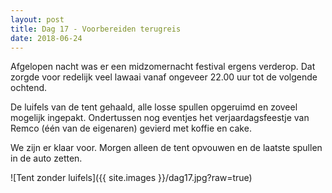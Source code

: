 ```yaml
---
layout: post
title: Dag 17 - Voorbereiden terugreis
date: 2018-06-24
---
```

Afgelopen nacht was er een midzomernacht festival ergens verderop. Dat zorgde voor redelijk veel lawaai vanaf ongeveer 22.00 uur tot de volgende ochtend.

De luifels van de tent gehaald, alle losse spullen opgeruimd en zoveel mogelijk ingepakt.
Ondertussen nog eventjes het verjaardagsfeestje van Remco (één van de eigenaren) gevierd met koffie en cake.

We zijn er klaar voor. Morgen alleen de tent opvouwen en de laatste spullen in de auto zetten.

![Tent zonder luifels]({{ site.images }}/dag17.jpg?raw=true)